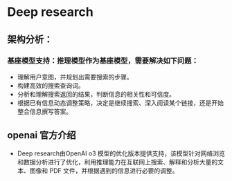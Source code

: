 # Deep research

## 架构分析：
### 基座模型支持：推理模型作为基座模型，需要解决如下问题：
- 理解用户意图，并规划出需要搜索的步骤。
- 构建高效的搜索查询词。
- 分析和理解搜索返回的结果，判断信息的相关性和可信度。
- 根据已有信息动态调整策略，决定是继续搜索、深入阅读某个链接，还是开始整合信息撰写答案。

## openai 官方介绍
-  Deep research由OpenAI o3 模型的优化版本提供支持，该模型针对网络浏览和数据分析进行了优化，利用推理能力在互联网上搜索、解释和分析大量的文本、图像和 PDF 文件，并根据遇到的信息进行必要的调整。
